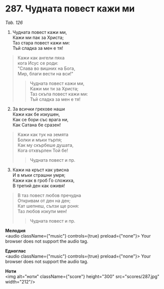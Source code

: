 # 287. Чудната повест кажи ми

_Tab. 126_

1. Чудната повест кажи ми,  
Кажи ми пак за Христа;  
Таз стара повест кажи ми:  
Тъй сладка за мен е тя!  

> Кажи как ангели пяха  
> кога Исус се роди:  
> "Слава во вишних на Бога,  
> Мир, благи вести на вси!"  
> > Чудната повест кажи ми,  
> > Кажи ми ти за Христа;  
> > Таз скъпа повест кажи ми:  
> > Тъй сладка за мен е тя!

2. За всички грехове наши  
Кажи как бе изкушен,  
Как се бори със врага ни,  
Как Сатана бе сразен!  

> Кажи как тук на земята  
> Болки и мъки търпя;  
> Как му скърбеше душата,  
> Кога отхвърлен Той бе!  
> > Чудната повест и пр.  

3. Кажи на кръст как увисна  
И в мъки страшни умря;  
Кажи как в гроб Го сложиха,  
В третий ден как оживя!  

> В таз повест любов пречудна  
> Откривам от ден на ден;  
> Кат шепнеш, сълзи ще роня:  
> Таз любов изкупи мен!  
> > Чудната повест и пр.

**Мелодия**  
<audio className={"music"} controls={true} preload={"none"}>
    <source src="mp3/287.mp3" type="audio/mpeg"/>
    Your browser does not support the audio tag.
</audio>

**Едноглас**  
<audio className={"music"} controls={true} preload={"none"}>
    <source src="transp/287.mp3" type="audio/mpeg"/>
    Your browser does not support the audio tag.
</audio>

**Ноти**  
<img alt="ноти" className={"score"} height="300" src="scores/287.jpg" width="212"/>
